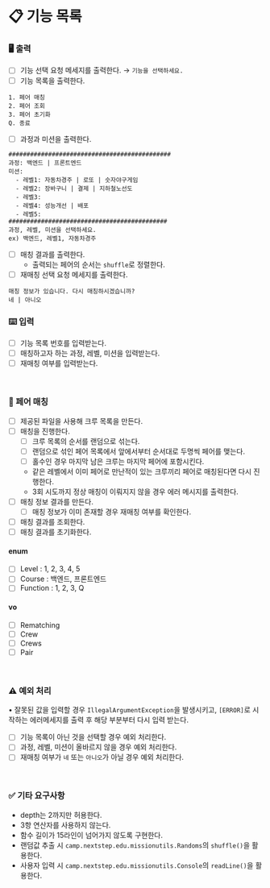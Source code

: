 # 📋 기능 목록

### 🖥 출력

- [ ] 기능 선택 요청 메세지를 출력한다. → `기능을 선택하세요.`
- [ ] 기능 목록을 출력한다.

```
1. 페어 매칭
2. 페어 조회
3. 페어 초기화
Q. 종료
```

- [ ] 과정과 미션을 출력한다.

```
#############################################
과정: 백엔드 | 프론트엔드
미션:
  - 레벨1: 자동차경주 | 로또 | 숫자야구게임
  - 레벨2: 장바구니 | 결제 | 지하철노선도
  - 레벨3: 
  - 레벨4: 성능개선 | 배포
  - 레벨5: 
############################################
과정, 레벨, 미션을 선택하세요.
ex) 백엔드, 레벨1, 자동차경주
```

- [ ] 매칭 결과를 출력한다.
    - 출력되는 페어의 순서는 `shuffle`로 정렬한다.
- [ ] 재매칭 선택 요청 메세지를 출력한다.

```
매칭 정보가 있습니다. 다시 매칭하시겠습니까? 
네 | 아니오
```

### ⌨️ 입력

- [ ] 기능 목록 번호를 입력받는다.
- [ ] 매칭하고자 하는 과정, 레벨, 미션을 입력받는다.
- [ ] 재매칭 여부를 입력받는다.

<br>

### 🔗 페어 매칭

- [ ] 제공된 파일을 사용해 크루 목록을 만든다.
- [ ] 매칭을 진행한다.
    - [ ] 크루 목록의 순서를 랜덤으로 섞는다.
    - [ ] 랜덤으로 섞인 페어 목록에서 앞에서부터 순서대로 두명씩 페어를 맺는다.
    - [ ] 홀수인 경우 마지막 남은 크루는 마지막 페어에 포함시킨다.
    - 같은 레벨에서 이미 페어로 만난적이 있는 크루끼리 페어로 매칭된다면 다시 진행한다.
    - 3회 시도까지 정상 매칭이 이뤄지지 않을 경우 에러 메시지를 출력한다.
- [ ] 매칭 정보 결과를 만든다.
    - [ ] 매칭 정보가 이미 존재할 경우 재매칭 여부를 확인한다.
- [ ] 매칭 결과를 조회한다.
- [ ] 매칭 결과를 초기화한다.

#### enum

- [ ] Level : 1, 2, 3, 4, 5
- [ ] Course : 백엔드, 프론트엔드
- [ ] Function : 1, 2, 3, Q

#### vo

- [ ] Rematching
- [ ] Crew
- [ ] Crews
- [ ] Pair

<br>

### ⚠️ 예외 처리

• 잘못된 값을 입력할 경우 `IllegalArgumentException`을 발생시키고, `[ERROR]`로 시작하는 에러메세지를 출력 후 해당 부분부터 다시 입력 받는다.

- [ ] 기능 목록이 아닌 것을 선택할 경우 예외 처리한다.
- [ ] 과정, 레벨, 미션이 올바르지 않을 경우 예외 처리한다.
- [ ] 재매칭 여부가 `네` 또는 `아니오`가 아닐 경우 예외 처리한다.

<br>

### ✅ 기타 요구사항

- depth는 2까지만 허용한다.
- 3항 연산자를 사용하지 않는다.
- 함수 길이가 15라인이 넘어가지 않도록 구현한다.
- 랜덤값 추출 시 `camp.nextstep.edu.missionutils.Randoms`의 `shuffle()`을 활용한다.
- 사용자 입력 시 `camp.nextstep.edu.missionutils.Console`의 `readLine()`을 활용한다.
